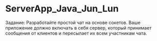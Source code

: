 # ServerApp_Java_Jun_Lun
Задание: Разработайте простой чат на основе сокетов. Ваше приложение должно включать в себя сервер, который принимает сообщения от клиентов и пересылает их всем участникам чата.
